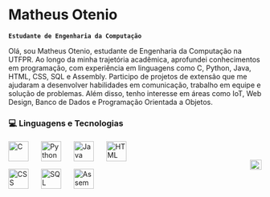 # Matheus Otenio

**`Estudante de Engenharia da Computação`**

Olá, sou Matheus Otenio, estudante de Engenharia da Computação na UTFPR. Ao longo da minha trajetória acadêmica, aprofundei conhecimentos em programação, com experiência em linguagens como C, Python, Java, HTML, CSS, SQL e Assembly. Participo de projetos de extensão que me ajudaram a desenvolver habilidades em comunicação, trabalho em equipe e solução de problemas. Além disso, tenho interesse em áreas como IoT, Web Design, Banco de Dados e Programação Orientada a Objetos.

### 💻 Linguagens e Tecnologias

<div style="display: flex; align-items: center; justify-content: space-between; margin-top: 20px;">

  <!-- Linguagens e Tecnologias (esquerda) -->
  <div style="display: flex; flex-wrap: wrap; gap: 15px; max-width: 50%;">
    <img 
        alt="C"
        title="C"
        width="40px" 
        style="padding-right: 10px;" 
        src="https://cdn.jsdelivr.net/gh/devicons/devicon/icons/c/c-original.svg" 
    />
    <img 
        alt="Python" 
        title="Python"
        width="40px" 
        style="padding-right: 10px;" 
        src="https://cdn.jsdelivr.net/gh/devicons/devicon/icons/python/python-original.svg" 
    />
    <img 
        alt="Java"
        title="Java"
        width="40px" 
        style="padding-right: 10px;" 
        src="https://cdn.jsdelivr.net/gh/devicons/devicon/icons/java/java-original.svg" 
    />
    <img 
        alt="HTML"
        title="HTML" 
        width="40px" 
        style="padding-right: 10px;" 
        src="https://cdn.jsdelivr.net/gh/devicons/devicon/icons/html5/html5-original.svg" 
    />
    <img 
        alt="CSS" 
        title="CSS"
        width="40px" 
        style="padding-right: 10px;" 
        src="https://cdn.jsdelivr.net/gh/devicons/devicon/icons/css3/css3-original.svg" 
    />
    <img 
        alt="SQL" 
        title="SQL"
        width="40px" 
        style="padding-right: 10px;" 
        src="https://cdn.jsdelivr.net/gh/devicons/devicon/icons/mysql/mysql-original.svg" 
    />
    <img 
        alt="Assembly" 
        title="Assembly"
        width="40px" 
        style="padding-right: 10px;" 
        src="https://cdn.jsdelivr.net/gh/devicons/devicon/icons/devicon/devicon-original.svg" 
    />
  </div>

  <!-- Estatísticas (direita) -->
  <div style="max-width: 45%;">
    <img 
        align="right"  
        width="100%" 
        src="https://github-readme-stats.vercel.app/api/top-langs/?username=larissakich&theme=tokyonight&layout=compact&custom_title=Tecnologias&langs_count=9" 
    />
  </div>

</div>


